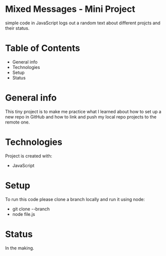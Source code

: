 # Mixed Messages - Mini Project
simple code in JavaScript logs out a random text about different projcts and their status.
# Table of Contents
* General info
* Technologies
* Setup
* Status
# General info
This tiny project is to make me practice what I learned about how to set up a new repo in GitHub and how to link and push my local repo projects to the remote one.
# Technologies
Project is created with:
* JavaScript
# Setup
To run this code please clone a branch locally and run it using node:
* git clone --branch <branchname> <remote-repo-url>
* node file.js
# Status
In the making.